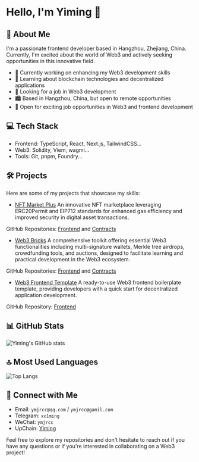 # Hello, I'm Yiming 👋

## 🚀 About Me
I'm a passionate frontend developer based in Hangzhou, Zhejiang, China. Currently, I'm excited about the world of Web3 and actively seeking opportunities in this innovative field.

- 🔭 Currently working on enhancing my Web3 development skills
- 🌱 Learning about blockchain technologies and decentralized applications
- 👀 Looking for a job in Web3 development
- 🏙️ Based in Hangzhou, China, but open to remote opportunities
- 💼 Open for exciting job opportunities in Web3 and frontend development

## 💻 Tech Stack
- Frontend: TypeScript, React, Next.js, TailwindCSS…
- Web3: Solidity, Viem, wagmi…
- Tools: Git, pnpm, Foundry…

## 🛠️ Projects
Here are some of my projects that showcase my skills:

- [NFT Market Plus](nft-market-plus-fe.vercel.app)
An innovative NFT marketplace leveraging ERC20Permit and EIP712 standards for enhanced gas efficiency and improved security in digital asset transactions.

GitHub Repositories: [Frontend](https://github.com/ymjrcc/nft-market-plus-fe) and [Contracts](https://github.com/ymjrcc/nft-market-plus)

- [Web3 Bricks](https://web3-bricks-fe.vercel.app/)
A comprehensive toolkit offering essential Web3 functionalities including multi-signature wallets, Merkle tree airdrops, crowdfunding tools, and auctions, designed to facilitate learning and practical development in the Web3 ecosystem.

GitHub Repositories: [Frontend](https://github.com/ymjrcc/web3-bricks-fe) and [Contracts](https://github.com/ymjrcc/web3-bricks)

- [Web3 Frontend Template](https://web3-frontend-template.vercel.app/)
A ready-to-use Web3 frontend boilerplate template, providing developers with a quick start for decentralized application development.

GitHub Repository: [Frontend](https://github.com/ymjrcc/web3-frontend-template)


## 📊 GitHub Stats
![Yiming's GitHub stats](https://github-readme-stats.vercel.app/api?username=ymjrcc&show_icons=true&theme=radical)

## 🔝 Most Used Languages
![Top Langs](https://github-readme-stats.vercel.app/api/top-langs/?username=ymjrcc&layout=compact)

## 🤝 Connect with Me
- Email: `ymjrcc@qq.com` / `ymjrcc@gamil.com`
- Telegram: `xx1ming`
- WeChat: `ymjrcc`
- UpChain: [Yiming](https://learnblockchain.cn/people/19059)

Feel free to explore my repositories and don't hesitate to reach out if you have any questions or if you're interested in collaborating on a Web3 project!
